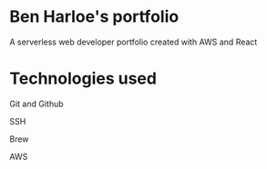 # Ben Harloe's portfolio

A serverless web developer portfolio created with AWS and React

# Technologies used

Git and Github

SSH

Brew

AWS